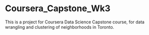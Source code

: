 # Coursera_Capstone_Wk3

This is a project for Coursera Data Science Capstone course, for data wrangling and clustering of neighborhoods in Toronto.
